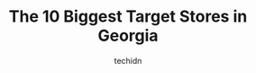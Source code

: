 ---
layout: ampstory
image: https://i0.wp.com/www.depkes.org/wp-content/uploads/2023/06/target-0-in-georgia-1685967848.jpeg?resize=640,853
author: techidn
featured: false
description: Discover the impressive array of Target options in Georgia, where you can find 10 of the largest Target establishments in the area. From renowned classics to hidden gems, Georgia offers a di
title: The 10 Biggest Target Stores in Georgia
cover:
   title: The 10 Biggest Target Stores in Georgia
   subtitle: Rickpate
   background: https://www.depkes.org/wp-content/uploads/2023/06/target-0-in-georgia-1685967848.jpeg

pages: 
 - layout: thirds
   top: <h1>#1 Target</h1>
   bottom: "<p>I came to this Target to pick up some TShirts that were sold out online but available in the store but it was incredibly difficult to shop this location. This store needs</p>"
   background: https://www.depkes.org/wp-content/uploads/2023/06/target-1-in-georgia-1685967848.jpeg
   backgroundblur: true
 - layout: thirds
   top: <h1>#2 Target</h1>
   bottom: "<p>1275 Caroline St NE, Atlanta, GA 30307, United States</p>"
   background: https://www.depkes.org/wp-content/uploads/2023/06/target-2-in-georgia-1685967849.jpeg
   cta:
      link: https://www.depkes.org/blog/the-10-biggest-target-stores-in-georgia/
      text: The 10 Biggest Target Stores in Georgia
 - layout: thirds
   top: <h1>#3 Target</h1>
   bottom: "<p>2400 N Druid Hills Rd, Atlanta, GA 30329, United States</p>"
   background: https://www.depkes.org/wp-content/uploads/2023/06/target-3-in-georgia-1685967849.jpeg
   cta:
      link: https://www.depkes.org/blog/the-10-biggest-target-stores-in-georgia/
      text: The 10 Biggest Target Stores in Georgia
 - layout: thirds
   top: <h1>#4 Target</h1>
   bottom: "<p>100 Perimeter Center Pl, Atlanta, GA 30346, United States</p>"
   background: https://images.unsplash.com/photo-1557672172-298e090bd0f1?ixlib=rb-4.0.3&ixid=MnwxMjA3fDB8MHxwaG90by1wYWdlfHx8fGVufDB8fHx8&auto=format&fit=crop&w=640&h=853&q=80
   cta:
      link: https://www.depkes.org/blog/the-10-biggest-target-stores-in-georgia/
      text: The 10 Biggest Target Stores in Georgia
 - layout: thirds
   top: <h1>#5 Target</h1>
   bottom: "<p>375 18th St NW, Atlanta, GA 30363, United States</p>"
   background: https://images.unsplash.com/photo-1561679660-d00ee1e0dc8e?ixlib=rb-4.0.3&ixid=MnwxMjA3fDB8MHxwaG90by1wYWdlfHx8fGVufDB8fHx8&auto=format&fit=crop&w=640&h=853&q=80
   cta:
      link: https://www.depkes.org/blog/the-10-biggest-target-stores-in-georgia/
      text: The 10 Biggest Target Stores in Georgia
 - layout: thirds
   top: <h1>#6 Target</h1>
   bottom: "<p>6000 North Point Pkwy, Alpharetta, GA 30022, United States</p>"
   background: https://images.unsplash.com/photo-1614648718611-0635f29016cb?ixlib=rb-4.0.3&ixid=MnwxMjA3fDB8MHxwaG90by1wYWdlfHx8fGVufDB8fHx8&auto=format&fit=crop&w=640&h=853&q=80
   cta:
      link: https://www.depkes.org/blog/the-10-biggest-target-stores-in-georgia/
      text: The 10 Biggest Target Stores in Georgia
 - layout: thirds
   top: <h1>#7 Target</h1>
   bottom: "<p>3200 Holcomb Bridge Rd, Peachtree Corners, GA 30092, United States</p>"
   background: https://images.unsplash.com/photo-1620421680010-0766ff230392?ixlib=rb-4.0.3&ixid=MnwxMjA3fDB8MHxwaG90by1wYWdlfHx8fGVufDB8fHx8&auto=format&fit=crop&w=640&h=853&q=80
   cta:
      link: https://www.depkes.org/blog/the-10-biggest-target-stores-in-georgia/
      text: The 10 Biggest Target Stores in Georgia
 - layout: thirds
   middle: Continue reading...
   background: https://images.unsplash.com/photo-1602536052359-ef94c21c5948?ixlib=rb-4.0.3&ixid=MnwxMjA3fDB8MHxwaG90by1wYWdlfHx8fGVufDB8fHx8&auto=format&fit=crop&w=640&h=853&q=80
   cta:
      link: https://www.depkes.org/blog/the-10-biggest-target-stores-in-georgia/
      text: The 10 Biggest Target Stores in Georgia
      
---